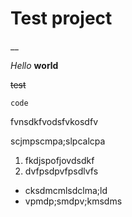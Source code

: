 # Test project
__

*Hello* **world**

~~test~~

```
code
```
fvnsdkfvodsfvkosdfv


scjmpscmpa;slpcalcpa

1. fkdjspofjovdsdkf
2. dvfpsdpvfpsdlvfs

* cksdmcmlsdclma;ld
* vpmdp;smdpv;kmsdms

